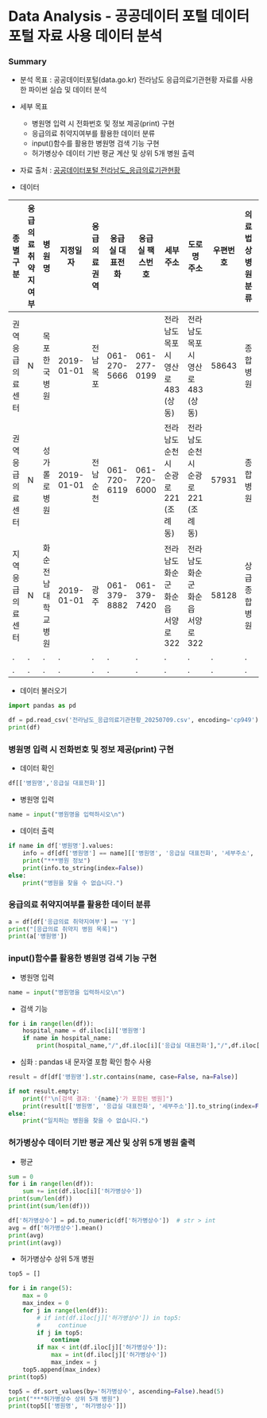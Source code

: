 # Data Analysis - 공공데이터 포털 데이터 포털 자료 사용 데이터 분석

### Summary

- 분석 목표 : 공공데이터포털(data.go.kr) 전라남도 응급의료기관현황 자료를 사용한 파이썬 실습 및 데이터 분석

- 세부 목표

  - 병원명 입력 시 전화번호 및 정보 제공(print) 구현
  - 응급의료 취약지여부를 활용한 데이터 분류
  - input()함수를 활용한 병원명 검색 기능 구현
  - 허가병상수 데이터 기반 평균 계산 및 상위 5개 병원 출력

- 자료 출처 : [공공데이터포털 전라남도\_응급의료기관현황](https://www.data.go.kr/data/15069190/fileData.do)

- 데이터

| 종별구분         | 응급의료 취약지여부 | 병원명             | 지정일자   | 응급의료권역 | 응급실 대표전화 | 응급실 팩스번호 | 세부주소                            | 도로명 주소                         | 우편번호 | 의료법상 병원분류 | 허가병상수 | 데이터기준일자 |
| ---------------- | ------------------- | ------------------ | ---------- | ------------ | --------------- | --------------- | ----------------------------------- | ----------------------------------- | -------- | ----------------- | ---------- | -------------- |
| 권역응급의료센터 | N                   | 목포한국병원       | 2019-01-01 | 전남목포     | 061-270-5666    | 061-277-0199    | 전라남도 목포시 영산로 483 (상동)   | 전라남도 목포시 영산로 483 (상동)   | 58643    | 종합병원          | 576        | 2025-07-09     |
| 권역응급의료센터 | N                   | 성가롤로병원       | 2019-01-01 | 전남순천     | 061-720-6119    | 061-720-6000    | 전라남도 순천시 순광로 221 (조례동) | 전라남도 순천시 순광로 221 (조례동) | 57931    | 종합병원          | 555        | 2025-07-09     |
| 지역응급의료센터 | N                   | 화순전남대학교병원 | 2019-01-01 | 광주         | 061-379-8882    | 061-379-7420    | 전라남도 화순군 화순읍 서양로 322   | 전라남도 화순군 화순읍 서양로 322   | 58128    | 상급종합병원      | 684        | 2025-07-09     |
| .                | .                   | .                  | .          | .            | .               | .               | .                                   | .                                   | .        | .                 | .          | .              |
| .                | .                   | .                  | .          | .            | .               | .               | .                                   | .                                   | .        | .                 | .          | .              |

- 데이터 불러오기

```py
import pandas as pd

df = pd.read_csv('전라남도_응급의료기관현황_20250709.csv', encoding='cp949')
print(df)
```

### 병원명 입력 시 전화번호 및 정보 제공(print) 구현

- 데이터 확인

```py
df[['병원명','응급실 대표전화']]
```

- 병원명 입력

```py
name = input("병원명을 입력하시오\n")
```

- 데이터 출력

```py
if name in df['병원명'].values:
    info = df[df['병원명'] == name][['병원명', '응급실 대표전화', '세부주소', '허가병상수']]
    print("***병원 정보")
    print(info.to_string(index=False))
else:
    print("병원을 찾을 수 없습니다.")
```

### 응급의료 취약지여부를 활용한 데이터 분류

```py
a = df[df['응급의료 취약지여부'] == 'Y']
print("[응급의료 취약지 병원 목록]")
print(a['병원명'])
```

### input()함수를 활용한 병원명 검색 기능 구현

- 병원명 입력

```py
name = input("병원명을 입력하시오\n")
```

- 검색 기능

```py
for i in range(len(df)):
    hospital_name = df.iloc[i]['병원명']
    if name in hospital_name:
        print(hospital_name,"/",df.iloc[i]['응급실 대표전화'],"/",df.iloc[i]['세부주소'])
```

- 심화 : pandas 내 문자열 포함 확인 함수 사용

```py
result = df[df['병원명'].str.contains(name, case=False, na=False)]

if not result.empty:
    print(f"\n[검색 결과: '{name}'가 포함된 병원]")
    print(result[['병원명', '응급실 대표전화', '세부주소']].to_string(index=False))
else:
    print("일치하는 병원을 찾을 수 없습니다.")
```

### 허가병상수 데이터 기반 평균 계산 및 상위 5개 병원 출력

- 평균

```py
sum = 0
for i in range(len(df)):
    sum += int(df.iloc[i]['허가병상수'])
print(sum/len(df))
print(int(sum/len(df)))
```

```py
df['허가병상수'] = pd.to_numeric(df['허가병상수'])  # str > int
avg = df['허가병상수'].mean()
print(avg)
print(int(avg))
```

- 허가병상수 상위 5개 병원

```py
top5 = []

for i in range(5):
    max = 0
    max_index = 0
    for j in range(len(df)):
        # if int(df.iloc[j]['허가병상수']) in top5:
        #     continue
        if j in top5:
            continue
        if max < int(df.iloc[j]['허가병상수']):
            max = int(df.iloc[j]['허가병상수'])
            max_index = j
    top5.append(max_index)
print(top5)
```

```py
top5 = df.sort_values(by='허가병상수', ascending=False).head(5)
print("***허가병상수 상위 5개 병원")
print(top5[['병원명', '허가병상수']])
```
